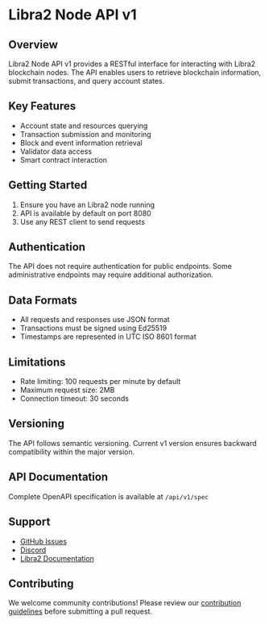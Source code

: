 # Libra2 Node API v1

## Overview
Libra2 Node API v1 provides a RESTful interface for interacting with Libra2 blockchain nodes. The API enables users to retrieve blockchain information, submit transactions, and query account states.

## Key Features
- Account state and resources querying
- Transaction submission and monitoring
- Block and event information retrieval
- Validator data access
- Smart contract interaction

## Getting Started
1. Ensure you have an Libra2 node running
2. API is available by default on port 8080
3. Use any REST client to send requests

## Authentication
The API does not require authentication for public endpoints. Some administrative endpoints may require additional authorization.

## Data Formats
- All requests and responses use JSON format
- Transactions must be signed using Ed25519
- Timestamps are represented in UTC ISO 8601 format

## Limitations
- Rate limiting: 100 requests per minute by default
- Maximum request size: 2MB
- Connection timeout: 30 seconds

## Versioning
The API follows semantic versioning. Current v1 version ensures backward compatibility within the major version.

## API Documentation
Complete OpenAPI specification is available at `/api/v1/spec`

## Support
- [GitHub Issues](https://github.com/libra2org/libra2-core/issues)
- [Discord](https://discord.gg/aptosnetwork)
- [Libra2 Documentation](https://aptos.dev)

## Contributing
We welcome community contributions! Please review our [contribution guidelines](../CONTRIBUTING.md) before submitting a pull request.
